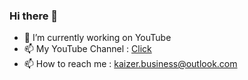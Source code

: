 ### Hi there 👋
 

- 🔭 I’m currently working on YouTube  
- 📫 My YouTube Channel : [Click](https://www.youtube.com/channel/UCw5DGKfFfSVdWj2JKJ7EMQQ) 
- 📫 How to reach me : kaizer.business@outlook.com
